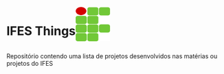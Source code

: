<div style="display: flex; flex-direction: row;">
  <h1> IFES Things </h1>
  <img src="IFES logo.png" alt="Logo" width="80" height="80">
</div>

Repositório contendo uma lista de projetos desenvolvidos nas matérias ou projetos do IFES


